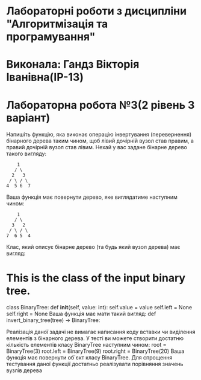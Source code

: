 # Лабораторні роботи з дисципліни "Алгоритмізація та програмування"
# Виконала: Гандз Вікторія Іванівна(ІР-13)
# Лабораторна робота №3(2 рівень 3 варіант)
Напишіть функцію, яка виконає операцію інвертування (перевернення) бінарного дерева
таким чином, щоб лівий дочірній вузол став правим, а правий дочірній вузол став лівим.
Нехай у вас задане бінарне дерево такого вигляду:
```
    1
   / \
  2   3
 / \ / \
4  5 6  7
```
Ваша функція має повернути дерево, яке виглядатиме наступним чином:
```
    1
   / \
  3   2
 / \ / \
7  6 5  4
```
Клас, який описує бінарне дерево (та будь який вузол дерева) має вигляд:
# This is the class of the input binary tree.
class BinaryTree:
def __init__(self, value: int):
self.value = value
self.left = None
self.right = None
Ваша функція має мати такий вигляд:
def invert_binary_tree(tree) -> BinaryTree:


Реалізація даної задачі не вимагає написання коду вставки чи виділення елементів з
бінарного дерева. У тесті ви можете створити достатню кількість елементів
класу BinaryTree наступним чином:
root = BinaryTree(3)
root.left = BinaryTree(9)
root.right = BinaryTree(20)
Ваша функція має повернути об`єкт класу BinaryTree. Для спрощення тестування даної
функції достатньо реалізувати порівняння значень вузлів дерева
